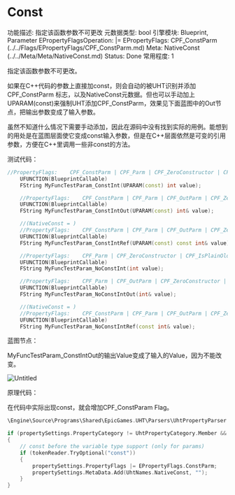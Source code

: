 # Const

功能描述: 指定该函数参数不可更改
元数据类型: bool
引擎模块: Blueprint, Parameter
EPropertyFlagsOperation: |=
EPropertyFlags: CPF_ConstParm (../../Flags/EPropertyFlags/CPF_ConstParm.md)
Meta: NativeConst (../../Meta/Meta/NativeConst.md)
Status: Done
常用程度: 1

指定该函数参数不可更改。

如果在C++代码的参数上直接加const，则会自动的被UHT识别并添加CPF_ConstParm 标志，以及NativeConst元数据。但也可以手动加上UPARAM(const)来强制UHT添加CPF_ConstParm，效果见下面蓝图中的Out节点，把输出参数变成了输入参数。

虽然不知道什么情况下需要手动添加，因此在源码中没有找到实际的用例。能想到的用处是在蓝图层面使它变成const输入参数，但是在C++层面依然是可变的引用参数，方便在C++里调用一些非const的方法。

测试代码：

```cpp
//PropertyFlags:	CPF_ConstParm | CPF_Parm | CPF_ZeroConstructor | CPF_IsPlainOldData | CPF_NoDestructor | CPF_HasGetValueTypeHash | CPF_NativeAccessSpecifierPublic 
	UFUNCTION(BlueprintCallable)
	FString MyFuncTestParam_ConstInt(UPARAM(const) int value);

	//PropertyFlags:	CPF_ConstParm | CPF_Parm | CPF_OutParm | CPF_ZeroConstructor | CPF_ReferenceParm | CPF_IsPlainOldData | CPF_NoDestructor | CPF_HasGetValueTypeHash | CPF_NativeAccessSpecifierPublic 
	UFUNCTION(BlueprintCallable)
	FString MyFuncTestParam_ConstIntOut(UPARAM(const) int& value);

	//(NativeConst = )
	//PropertyFlags:	CPF_ConstParm | CPF_Parm | CPF_OutParm | CPF_ZeroConstructor | CPF_ReferenceParm | CPF_IsPlainOldData | CPF_NoDestructor | CPF_HasGetValueTypeHash | CPF_NativeAccessSpecifierPublic 
	UFUNCTION(BlueprintCallable)
	FString MyFuncTestParam_ConstIntRef(UPARAM(const) const int& value);

	//PropertyFlags:	CPF_Parm | CPF_ZeroConstructor | CPF_IsPlainOldData | CPF_NoDestructor | CPF_HasGetValueTypeHash | CPF_NativeAccessSpecifierPublic 
	UFUNCTION(BlueprintCallable)
	FString MyFuncTestParam_NoConstInt(int value);

	//PropertyFlags:	CPF_Parm | CPF_OutParm | CPF_ZeroConstructor | CPF_IsPlainOldData | CPF_NoDestructor | CPF_HasGetValueTypeHash | CPF_NativeAccessSpecifierPublic 
	UFUNCTION(BlueprintCallable)
	FString MyFuncTestParam_NoConstIntOut(int& value);

	//(NativeConst = )
	//PropertyFlags:	CPF_ConstParm | CPF_Parm | CPF_OutParm | CPF_ZeroConstructor | CPF_ReferenceParm | CPF_IsPlainOldData | CPF_NoDestructor | CPF_HasGetValueTypeHash | CPF_NativeAccessSpecifierPublic 
	UFUNCTION(BlueprintCallable)
	FString MyFuncTestParam_NoConstIntRef(const int& value);
```

蓝图节点：

MyFuncTestParam_ConstIntOut的输出Value变成了输入的Value，因为不能改变。

![Untitled](Const/Untitled.png)

原理代码：

在代码中实际出现const，就会增加CPF_ConstParam Flag。

```cpp
\Engine\Source\Programs\Shared\EpicGames.UHT\Parsers\UhtPropertyParser.cs 1030

if (propertySettings.PropertyCategory != UhtPropertyCategory.Member && !isTemplateArgument)
{
	// const before the variable type support (only for params)
	if (tokenReader.TryOptional("const"))
	{
		propertySettings.PropertyFlags |= EPropertyFlags.ConstParm;
		propertySettings.MetaData.Add(UhtNames.NativeConst, "");
	}
}
```